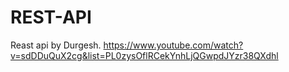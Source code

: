 # REST-API
Reast api by Durgesh.
https://www.youtube.com/watch?v=sdDDuQuX2cg&list=PL0zysOflRCekYnhLjQGwpdJYzr38QXdhl
